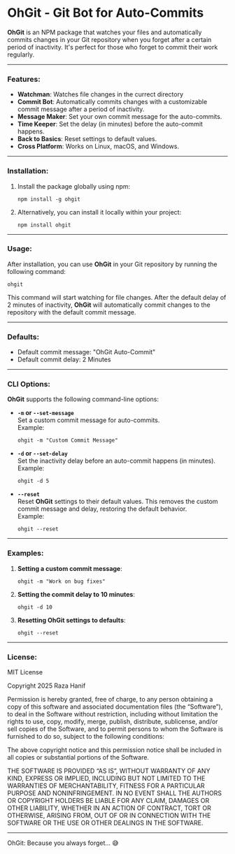 **OhGit** - Git Bot for Auto-Commits
====================================

**OhGit** is an NPM package that watches your files and automatically commits changes in your Git repository when you forget after a certain period of inactivity. 
It's perfect for those who forget to commit their work regularly.

---

### Features:
- **Watchman**: Watches file changes in the currect directory
- **Commit Bot**: Automatically commits changes with a customizable commit message after a period of inactivity.
- **Message Maker**: Set your own commit message for the auto-commits.
- **Time Keeper**: Set the delay (in minutes) before the auto-commit happens.
- **Back to Basics**: Reset settings to default values.
- **Cross Platform**: Works on Linux, macOS, and Windows.

---

### Installation:

1. Install the package globally using npm:

   ```
   npm install -g ohgit
   ```

2. Alternatively, you can install it locally within your project:

   ```
   npm install ohgit
   ```

---

### Usage:

After installation, you can use **OhGit** in your Git repository by running the following command:

```
ohgit
```

This command will start watching for file changes. After the default delay of 2 minutes of inactivity, **OhGit** will automatically commit changes to the repository with the default commit message.

---

### Defaults:

- Default commit message: "OhGit Auto-Commit"
- Default commit delay: 2 Minutes

---

### CLI Options:

**OhGit** supports the following command-line options:

- **`-m` or `--set-message`**  
  Set a custom commit message for auto-commits.  
  Example:
  ```
  ohgit -m "Custom Commit Message"
  ```

- **`-d` or `--set-delay`**  
  Set the inactivity delay before an auto-commit happens (in minutes).  
  Example:
  ```
  ohgit -d 5
  ```

- **`--reset`**  
  Reset **OhGit** settings to their default values. This removes the custom commit message and delay, restoring the default behavior.  
  Example:
  ```
  ohgit --reset
  ```

---

### Examples:

1. **Setting a custom commit message**:
   ```
   ohgit -m "Work on bug fixes"
   ```

2. **Setting the commit delay to 10 minutes**:
   ```
   ohgit -d 10
   ```

3. **Resetting **OhGit** settings to defaults**:
   ```
   ohgit --reset
   ```

---

### License:

MIT License

Copyright 2025 Raza Hanif

Permission is hereby granted, free of charge, to any person obtaining a copy of this software and associated documentation files (the “Software”), to deal in the Software without restriction, including without limitation the rights to use, copy, modify, merge, publish, distribute, sublicense, and/or sell copies of the Software, and to permit persons to whom the Software is furnished to do so, subject to the following conditions:

The above copyright notice and this permission notice shall be included in all copies or substantial portions of the Software.

THE SOFTWARE IS PROVIDED “AS IS”, WITHOUT WARRANTY OF ANY KIND, EXPRESS OR IMPLIED, INCLUDING BUT NOT LIMITED TO THE WARRANTIES OF MERCHANTABILITY, FITNESS FOR A PARTICULAR PURPOSE AND NONINFRINGEMENT. IN NO EVENT SHALL THE AUTHORS OR COPYRIGHT HOLDERS BE LIABLE FOR ANY CLAIM, DAMAGES OR OTHER LIABILITY, WHETHER IN AN ACTION OF CONTRACT, TORT OR OTHERWISE, ARISING FROM, OUT OF OR IN CONNECTION WITH THE SOFTWARE OR THE USE OR OTHER DEALINGS IN THE SOFTWARE.

---

OhGit: Because you always forget… 😅